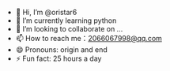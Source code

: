 - 👋 Hi, I’m @oristar6
- 🌱 I’m currently learning python
- 💞️ I’m looking to collaborate on ...
- 📫 How to reach me：2066067998@qq.com
- 😄 Pronouns: origin and end
- ⚡ Fun fact: 25 hours a day

<!---
oristar6/oristar6 is a ✨ special ✨ repository because its `README.md` (this file) appears on your GitHub profile.
You can click the Preview link to take a look at your changes.
--->
